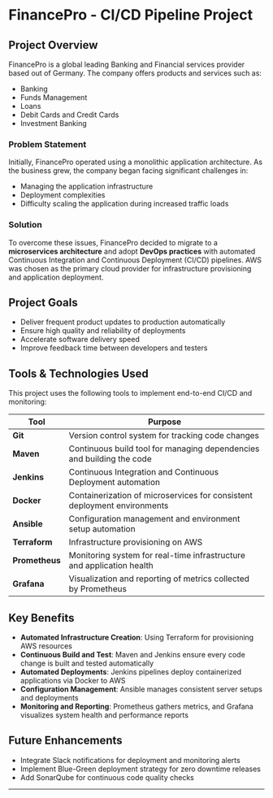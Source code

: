 # FinancePro - CI/CD Pipeline Project

## Project Overview
FinancePro is a global leading Banking and Financial services provider based out of Germany. The company offers products and services such as:
- Banking
- Funds Management
- Loans
- Debit Cards and Credit Cards
- Investment Banking

### Problem Statement
Initially, FinancePro operated using a monolithic application architecture. As the business grew, the company began facing significant challenges in:
- Managing the application infrastructure
- Deployment complexities
- Difficulty scaling the application during increased traffic loads

### Solution
To overcome these issues, FinancePro decided to migrate to a **microservices architecture** and adopt **DevOps practices** with automated Continuous Integration and Continuous Deployment (CI/CD) pipelines. AWS was chosen as the primary cloud provider for infrastructure provisioning and application deployment.

## Project Goals
- Deliver frequent product updates to production automatically
- Ensure high quality and reliability of deployments
- Accelerate software delivery speed
- Improve feedback time between developers and testers

## Tools & Technologies Used
This project uses the following tools to implement end-to-end CI/CD and monitoring:

| Tool         | Purpose                                                                 |
|--------------|-------------------------------------------------------------------------|
| **Git**      | Version control system for tracking code changes                        |
| **Maven**    | Continuous build tool for managing dependencies and building the code  |
| **Jenkins**  | Continuous Integration and Continuous Deployment automation            |
| **Docker**   | Containerization of microservices for consistent deployment environments |
| **Ansible**  | Configuration management and environment setup automation              |
| **Terraform**| Infrastructure provisioning on AWS                                      |
| **Prometheus**| Monitoring system for real-time infrastructure and application health   |
| **Grafana**  | Visualization and reporting of metrics collected by Prometheus         |

## Key Benefits
- **Automated Infrastructure Creation**: Using Terraform for provisioning AWS resources
- **Continuous Build and Test**: Maven and Jenkins ensure every code change is built and tested automatically
- **Automated Deployments**: Jenkins pipelines deploy containerized applications via Docker to AWS
- **Configuration Management**: Ansible manages consistent server setups and deployments
- **Monitoring and Reporting**: Prometheus gathers metrics, and Grafana visualizes system health and performance reports

## Future Enhancements
- Integrate Slack notifications for deployment and monitoring alerts
- Implement Blue-Green deployment strategy for zero downtime releases
- Add SonarQube for continuous code quality checks

---


